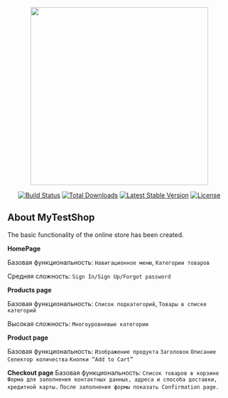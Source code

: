 <p align="center"><a href="https://laravel.com" target="_blank"><img src="https://raw.githubusercontent.com/laravel/art/master/logo-lockup/5%20SVG/2%20CMYK/1%20Full%20Color/laravel-logolockup-cmyk-red.svg" width="400"></a></p>

<p align="center">
<a href="https://travis-ci.org/laravel/framework"><img src="https://travis-ci.org/laravel/framework.svg" alt="Build Status"></a>
<a href="https://packagist.org/packages/laravel/framework"><img src="https://img.shields.io/packagist/dt/laravel/framework" alt="Total Downloads"></a>
<a href="https://packagist.org/packages/laravel/framework"><img src="https://img.shields.io/packagist/v/laravel/framework" alt="Latest Stable Version"></a>
<a href="https://packagist.org/packages/laravel/framework"><img src="https://img.shields.io/packagist/l/laravel/framework" alt="License"></a>
</p>

## About MyTestShop
The basic functionality of the online store has been created.

**HomePage**

Базовая функциональность: `Навигационное меню`, `Категории товаров`

Средняя сложность: `Sign In/Sign Up/Forgot password`


**Products page**

Базовая функциональность: `Список подкатегорий`, `Товары в списке категорий`

Высокая сложность: `Многоуровневые категории`


**Product page**

Базовая функциональность:
`Изображение продукта`
`Заголовок`
`Описание`
`Селектор количества`
`Кнопки “Add to Cart”`

**Checkout page**
Базовая функциональность:
`Список товаров в корзине`
`Форма для заполнения контактных данных, адреса и способа доставки, кредитной карты.`
`После заполнения формы показать Confirmation page.`

